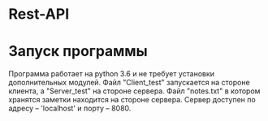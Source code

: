 # Rest-API
Запуск программы
===================
Программа работает на python 3.6 и не требует установки дополнительных модулей.
Файл "Client_test" запускается на стороне клиента, а "Server_test" на стороне сервера. Файл "notes.txt" в котором хранятся заметки находится на стороне сервера.
Сервер доступен по адресу – 'localhost' и порту – 8080.
